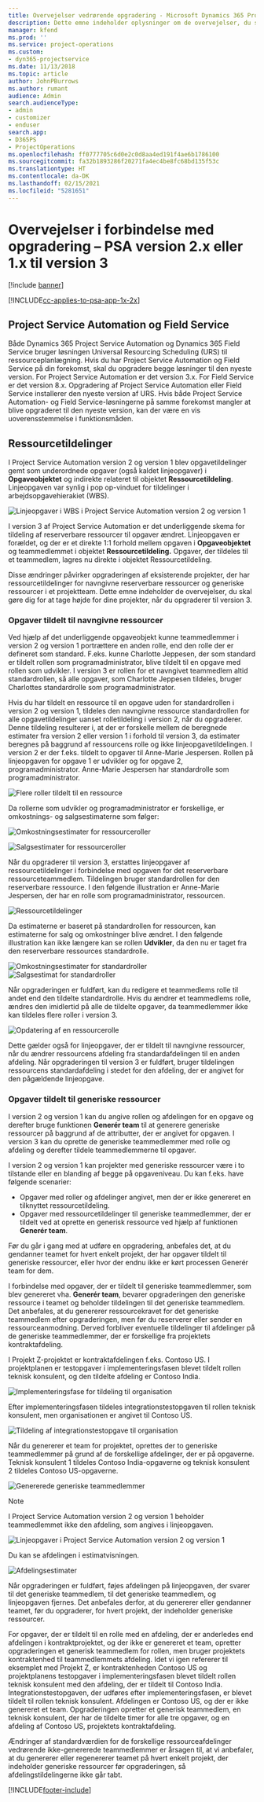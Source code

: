 ```yaml
---
title: Overvejelser vedrørende opgradering - Microsoft Dynamics 365 Project Service Automation version 2.x eller 1.x til version 3
description: Dette emne indeholder oplysninger om de overvejelser, du skal gøre dig, når du opgraderer fra Project Service Automation version 2.x eller 1.x til version 3.
manager: kfend
ms.prod: ''
ms.service: project-operations
ms.custom:
- dyn365-projectservice
ms.date: 11/13/2018
ms.topic: article
author: JohnPBurrows
ms.author: rumant
audience: Admin
search.audienceType:
- admin
- customizer
- enduser
search.app:
- D365PS
- ProjectOperations
ms.openlocfilehash: ff0777705c6d0e2c0d8aa4ed191f4ae6b1786100
ms.sourcegitcommit: fa32b1893286f20271fa4ec4be8fc68bd135f53c
ms.translationtype: HT
ms.contentlocale: da-DK
ms.lasthandoff: 02/15/2021
ms.locfileid: "5281651"
---
```

# <a name="upgrade-considerations---psa-version-2x-or-1x-to-version-3"></a>Overvejelser i forbindelse med opgradering – PSA version 2.x eller 1.x til version 3

[!include [banner](../includes/psa-now-project-operations.md)]

[!INCLUDE[cc-applies-to-psa-app-1x-2x](../includes/cc-applies-to-psa-app-1x-2x.md)]

## <a name="project-service-automation-and-field-service"></a>Project Service Automation og Field Service
Både Dynamics 365 Project Service Automation og Dynamics 365 Field Service bruger løsningen Universal Resourcing Scheduling (URS) til ressourceplanlægning. Hvis du har Project Service Automation og Field Service på din forekomst, skal du opgradere begge løsninger til den nyeste version. For Project Service Automation er det version 3.x. For Field Service er det version 8.x. Opgradering af Project Service Automation eller Field Service installerer den nyeste version af URS. Hvis både Project Service Automation- og Field Service-løsningerne på samme forekomst mangler at blive opgraderet til den nyeste version, kan der være en vis uoverensstemmelse i funktionsmåden.

## <a name="resource-assignments"></a>Ressourcetildelinger
I Project Service Automation version 2 og version 1 blev opgavetildelinger gemt som underordnede opgaver (også kaldet linjeopgaver) i **Opgaveobjektet** og indirekte relateret til objektet **Ressourcetildeling**. Linjeopgaven var synlig i pop op-vinduet for tildelinger i arbejdsopgavehierakiet (WBS).

![Linjeopgaver i WBS i Project Service Automation version 2 og version 1](media/upgrade-line-task-01.png)

I version 3 af Project Service Automation er det underliggende skema for tildeling af reserverbare ressourcer til opgaver ændret. Linjeopgaven er forældet, og der er et direkte 1:1 forhold mellem opgaven i **Opgaveobjektet** og teammedlemmet i objektet **Ressourcetildeling.** Opgaver, der tildeles til et teammedlem, lagres nu direkte i objektet Ressourcetildeling.  

Disse ændringer påvirker opgraderingen af eksisterende projekter, der har ressourcetildelinger for navngivne reserverbare ressourcer og generiske ressourcer i et projektteam. Dette emne indeholder de overvejelser, du skal gøre dig for at tage højde for dine projekter, når du opgraderer til version 3. 

### <a name="tasks-assigned-to-named-resources"></a>Opgaver tildelt til navngivne ressourcer
Ved hjælp af det underliggende opgaveobjekt kunne teammedlemmer i version 2 og version 1 portrættere en anden rolle, end den rolle der er defineret som standard. F.eks. kunne Charlotte Jeppesen, der som standard er tildelt rollen som programadministrator, blive tildelt til en opgave med rollen som udvikler. I version 3 er rollen for et navngivet teammedlem altid standardrollen, så alle opgaver, som Charlotte Jeppesen tildeles, bruger Charlottes standardrolle som programadministrator.

Hvis du har tildelt en ressource til en opgave uden for standardrollen i version 2 og version 1, tildeles den navngivne ressource standardrollen for alle opgavetildelinger uanset rolletildeling i version 2, når du opgraderer. Denne tildeling resulterer i, at der er forskelle mellem de beregnede estimater fra version 2 eller version 1 i forhold til version 3, da estimater beregnes på baggrund af ressourcens rolle og ikke linjeopgavetildelingen. I version 2 er der f.eks. tildelt to opgaver til Anne-Marie Jespersen. Rollen på linjeopgaven for opgave 1 er udvikler og for opgave 2, programadministrator. Anne-Marie Jespersen har standardrolle som programadministrator.

![Flere roller tildelt til en ressource](media/upgrade-multiple-roles-02.png)

Da rollerne som udvikler og programadministrator er forskellige, er omkostnings- og salgsestimaterne som følger:

![Omkostningsestimater for ressourceroller](media/upggrade-cost-estimates-03.png)

![Salgsestimater for ressourceroller](media/upgrade-sales-estimates-04.png)

Når du opgraderer til version 3, erstattes linjeopgaver af ressourcetildelinger i forbindelse med opgaven for det reserverbare ressourceteammedlem. Tildelingen bruger standardrollen for den reserverbare ressource. I den følgende illustration er Anne-Marie Jespersen, der har en rolle som programadministrator, ressourcen.

![Ressourcetildelinger](media/resource-assignment-v2-05.png)

Da estimaterne er baseret på standardrollen for ressourcen, kan estimaterne for salg og omkostninger blive ændret. I den følgende illustration kan ikke længere kan se rollen **Udvikler**, da den nu er taget fra den reserverbare ressources standardrolle.

![Omkostningsestimater for standardroller](media/resource-assignment-cost-estimate-06.png)
![Salgsestimat for standardroller](media/resource-assignment-sales-estimate-07.png)

Når opgraderingen er fuldført, kan du redigere et teammedlems rolle til andet end den tildelte standardrolle. Hvis du ændrer et teammedlems rolle, ændres den imidlertid på alle de tildelte opgaver, da teammedlemmer ikke kan tildeles flere roller i version 3.

![Opdatering af en ressourcerolle](media/resource-role-assignment-08.png)

Dette gælder også for linjeopgaver, der er tildelt til navngivne ressourcer, når du ændrer ressourcens afdeling fra standardafdelingen til en anden afdeling. Når opgraderingen til version 3 er fuldført, bruger tildelingen ressourcens standardafdeling i stedet for den afdeling, der er angivet for den pågældende linjeopgave.

### <a name="tasks-assigned-to-generic-resources"></a>Opgaver tildelt til generiske ressourcer
I version 2 og version 1 kan du angive rollen og afdelingen for en opgave og derefter bruge funktionen **Generér team** til at generere generiske ressourcer på baggrund af de attributter, der er angivet for opgaven. I version 3 kan du oprette de generiske teammedlemmer med rolle og afdeling og derefter tildele teammedlemmerne til opgaver.

I version 2 og version 1 kan projekter med generiske ressourcer være i to tilstande eller en blanding af begge på opgaveniveau. Du kan f.eks. have følgende scenarier:

- Opgaver med roller og afdelinger angivet, men der er ikke genereret en tilknyttet ressourcetildeling.
- Opgaver med ressourcetildelinger til generiske teammedlemmer, der er tildelt ved at oprette en generisk ressource ved hjælp af funktionen **Generér team**.

Før du går i gang med at udføre en opgradering, anbefales det, at du gendanner teamet for hvert enkelt projekt, der har opgaver tildelt til generiske ressourcer, eller hvor der endnu ikke er kørt processen Generér team for dem.

I forbindelse med opgaver, der er tildelt til generiske teammedlemmer, som blev genereret vha. **Generér team**, bevarer opgraderingen den generiske ressource i teamet og beholder tildelingen til det generiske teammedlem. Det anbefales, at du genererer ressourcekravet for det generiske teammedlem efter opgraderingen, men før du reserverer eller sender en ressourceanmodning. Derved forbliver eventuelle tildelinger til afdelinger på de generiske teammedlemmer, der er forskellige fra projektets kontraktafdeling.

I Projekt Z-projektet er kontraktafdelingen f.eks. Contoso US. I projektplanen er testopgaver i implementeringsfasen blevet tildelt rollen teknisk konsulent, og den tildelte afdeling er Contoso India.

![Implementeringsfase for tildeling til organisation](media/org-unit-assignment-09.png)

Efter implementeringsfasen tildeles integrationstestopgaven til rollen teknisk konsulent, men organisationen er angivet til Contoso US.  

![Tildeling af integrationstestopgave til organisation](media/org-unit-generate-team-10.png)

Når du genererer et team for projektet, oprettes der to generiske teammedlemmer på grund af de forskellige afdelinger, der er på opgaverne. Teknisk konsulent 1 tildeles Contoso India-opgaverne og teknisk konsulent 2 tildeles Contoso US-opgaverne.  

![Genererede generiske teammedlemmer](media/org-unit-assignments-multiple-resources-11.png)

> [!NOTE]
> I Project Service Automation version 2 og version 1 beholder teammedlemmet ikke den afdeling, som angives i linjeopgaven.

![Linjeopgaver i Project Service Automation version 2 og version 1](media/line-tasks-12.png)

Du kan se afdelingen i estimatvisningen. 

![Afdelingsestimater](media/org-unit-estimates-view-13.png)
 
Når opgraderingen er fuldført, føjes afdelingen på linjeopgaven, der svarer til det generiske teammedlem, til det generiske teammedlem, og linjeopgaven fjernes. Det anbefales derfor, at du genererer eller gendanner teamet, før du opgraderer, for hvert projekt, der indeholder generiske ressourcer.

For opgaver, der er tildelt til en rolle med en afdeling, der er anderledes end afdelingen i kontraktprojektet, og der ikke er genereret et team, opretter opgraderingen et generisk teammedlem for rollen, men bruger projektets kontraktenhed til teammedlemmets afdeling. Idet vi igen refererer til eksemplet med Projekt Z, er kontraktenheden Contoso US og projektplanens testopgaver i implementeringsfasen blevet tildelt rollen teknisk konsulent med den afdeling, der er tildelt til Contoso India. Integrationstestopgaven, der udføres efter implementeringsfasen, er blevet tildelt til rollen teknisk konsulent. Afdelingen er Contoso US, og der er ikke genereret et team. Opgraderingen opretter et generisk teammedlem, en teknisk konsulent, der har de tildelte timer for alle tre opgaver, og en afdeling af Contoso US, projektets kontraktafdeling.   
 
Ændringer af standardværdien for de forskellige ressourceafdelinger vedrørende ikke-genererede teammedlemmer er årsagen til, at vi anbefaler, at du genererer eller regenererer teamet på hvert enkelt projekt, der indeholder generiske ressourcer før opgraderingen, så afdelingstildelingerne ikke går tabt.



[!INCLUDE[footer-include](../includes/footer-banner.md)]